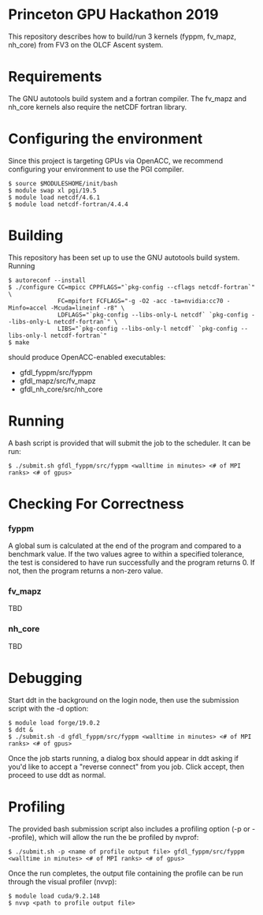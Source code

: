 # Princeton GPU Hackathon 2019
This repository describes how to build/run 3 kernels (fyppm, fv_mapz, nh_core) from FV3
on the OLCF Ascent system.

# Requirements
The GNU autotools build system and a fortran compiler.  The fv_mapz and nh_core kernels
also require the netCDF fortran library.

# Configuring the environment
Since this project is targeting GPUs via OpenACC, we recommend configuring your environment
to use the PGI compiler.
```
$ source $MODULESHOME/init/bash
$ module swap xl pgi/19.5
$ module load netcdf/4.6.1
$ module load netcdf-fortran/4.4.4
```

# Building
This repository has been set up to use the GNU autotools build system.  Running
```
$ autoreconf --install
$ ./configure CC=mpicc CPPFLAGS="`pkg-config --cflags netcdf-fortran`" \
              FC=mpifort FCFLAGS="-g -O2 -acc -ta=nvidia:cc70 -Minfo=accel -Mcuda=lineinf -r8" \
              LDFLAGS="`pkg-config --libs-only-L netcdf` `pkg-config --libs-only-L netcdf-fortran`" \
              LIBS="`pkg-config --libs-only-l netcdf` `pkg-config --libs-only-l netcdf-fortran`"
$ make
```
should produce OpenACC-enabled executables:
* gfdl_fyppm/src/fyppm
* gfdl_mapz/src/fv_mapz
* gfdl_nh_core/src/nh_core

# Running
A bash script is provided that will submit the job to the scheduler.  It can be run:
```
$ ./submit.sh gfdl_fyppm/src/fyppm <walltime in minutes> <# of MPI ranks> <# of gpus>
```

# Checking For Correctness
### fyppm
A global sum is calculated at the end of the program and compared to a benchmark value.
If the two values agree to within a specified tolerance, the test is considered to have
run successfully and the program returns 0.  If not, then the program returns a non-zero
value.

### fv_mapz
TBD

### nh_core
TBD

# Debugging
Start ddt in the background on the login node, then use the submission script with the -d
option:
```
$ module load forge/19.0.2
$ ddt &
$ ./submit.sh -d gfdl_fyppm/src/fyppm <walltime in minutes> <# of MPI ranks> <# of gpus>
```
Once the job starts running, a dialog box should appear in ddt asking if you'd like to
accept a "reverse connect" from you job.  Click accept, then proceed to use ddt as
normal.

# Profiling
The provided bash submission script also includes a profiling option (-p or --profile), which
will allow the run the be profiled by nvprof:
```
$ ./submit.sh -p <name of profile output file> gfdl_fyppm/src/fyppm <walltime in minutes> <# of MPI ranks> <# of gpus>
```
Once the run completes, the output file containing the profile can be run through the
visual profiler (nvvp):
```
$ module load cuda/9.2.148
$ nvvp <path to profile output file>
```
